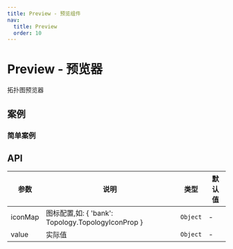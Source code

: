 ```yaml
---
title: Preview - 预览组件
nav:
  title: Preview
  order: 10
---
```


# Preview - 预览器

拓扑图预览器

## 案例

### 简单案例

<code src="./demos/simple.tsx"></code>

## API

| 参数    | 说明                                               | 类型     | 默认值 |
| ------- | -------------------------------------------------- | -------- | ------ |
| iconMap | 图标配置,如: { 'bank': Topology.TopologyIconProp } | `Object` | -      |
| value   | 实际值                                             | `Object` | -      |
